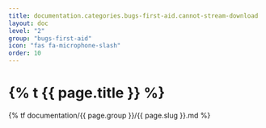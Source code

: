 ```yaml
---
title: documentation.categories.bugs-first-aid.cannot-stream-download
layout: doc
level: "2"
group: "bugs-first-aid"
icon: "fas fa-microphone-slash"
order: 10
---
```


# {% t {{ page.title }} %}

{% tf documentation/{{ page.group }}/{{ page.slug }}.md %}

